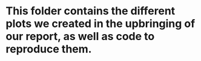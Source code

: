 # This folder contains the different plots we created in the upbringing of our report, as well as code to reproduce them.
